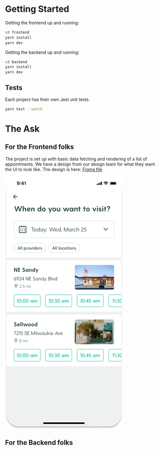 # Getting Started

Getting the frontend up and running:

```bash
cd frontend
yarn install
yarn dev
```

Getting the backend up and running:

```bash
cd backend
yarn install
yarn dev
```

## Tests

Each project has their own Jest unit tests.

```bash
yarn test --watch
```

# The Ask

## For the Frontend folks

The project is set up with basic data fetching and rendering of a list of appointments. We have a design from our design team for what they want the UI to look like. The design is here: [Figma file](https://www.figma.com/file/xwlGzocFYohP1vci3Ik6lY/Untitled?node-id=0%3A1)

![screenshot](./screenshot.png)

## For the Backend folks
